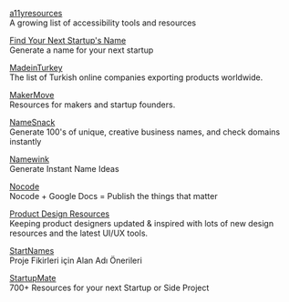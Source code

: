 <p>
<a href="https://a11yresources.webflow.io/">a11yresources</a>
<br>A growing list of accessibility tools and resources
</p>  
<p>
<a href="https://find-your-next-startups-name.now.sh/?ref=producthunt">Find Your Next Startup's Name</a>
<br>Generate a name for your next startup
</p>  
<p>
<a href="https://madeinturkey.directory/">MadeinTurkey</a>
<br>The list of Turkish online companies exporting products worldwide.
</p>  
<p>
<a href="https://www.makermove.com/">MakerMove</a>
<br>Resources for makers and startup founders.
</p> 
<p>
<a href="https://www.namesnack.com/">NameSnack</a>
<br>Generate 100's of unique, creative business names, and check domains instantly
</p> 
<p>
<a href="https://namewink.com/">Namewink</a>
<br>Generate Instant Name Ideas
</p> 
<p>
<a href="https://nocode.works/">Nocode</a>
<br>Nocode + Google Docs = Publish the things that matter
</p> 
<p>
<a href="https://www.productdesignresources.com/">Product Design Resources</a>
<br>Keeping product designers updated & inspired with lots of new design resources and the latest UI/UX tools.
</p> 
<p>
<a href="https://startnames.co/">StartNames</a>
<br>Proje Fikirleri için Alan Adı Önerileri
</p>  
<p>
<a href="https://startupmate.flammate.co/">StartupMate</a>
<br>700+ Resources for your next Startup or Side Project
</p>  
